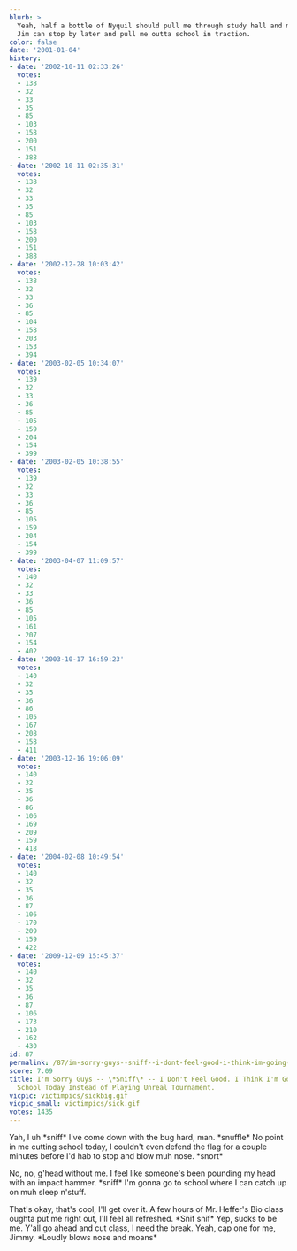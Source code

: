 ```yaml
---
blurb: >
  Yeah, half a bottle of Nyquil should pull me through study hall and music. Maybe
  Jim can stop by later and pull me outta school in traction.
color: false
date: '2001-01-04'
history:
- date: '2002-10-11 02:33:26'
  votes:
  - 138
  - 32
  - 33
  - 35
  - 85
  - 103
  - 158
  - 200
  - 151
  - 388
- date: '2002-10-11 02:35:31'
  votes:
  - 138
  - 32
  - 33
  - 35
  - 85
  - 103
  - 158
  - 200
  - 151
  - 388
- date: '2002-12-28 10:03:42'
  votes:
  - 138
  - 32
  - 33
  - 36
  - 85
  - 104
  - 158
  - 203
  - 153
  - 394
- date: '2003-02-05 10:34:07'
  votes:
  - 139
  - 32
  - 33
  - 36
  - 85
  - 105
  - 159
  - 204
  - 154
  - 399
- date: '2003-02-05 10:38:55'
  votes:
  - 139
  - 32
  - 33
  - 36
  - 85
  - 105
  - 159
  - 204
  - 154
  - 399
- date: '2003-04-07 11:09:57'
  votes:
  - 140
  - 32
  - 33
  - 36
  - 85
  - 105
  - 161
  - 207
  - 154
  - 402
- date: '2003-10-17 16:59:23'
  votes:
  - 140
  - 32
  - 35
  - 36
  - 86
  - 105
  - 167
  - 208
  - 158
  - 411
- date: '2003-12-16 19:06:09'
  votes:
  - 140
  - 32
  - 35
  - 36
  - 86
  - 106
  - 169
  - 209
  - 159
  - 418
- date: '2004-02-08 10:49:54'
  votes:
  - 140
  - 32
  - 35
  - 36
  - 87
  - 106
  - 170
  - 209
  - 159
  - 422
- date: '2009-12-09 15:45:37'
  votes:
  - 140
  - 32
  - 35
  - 36
  - 87
  - 106
  - 173
  - 210
  - 162
  - 430
id: 87
permalink: /87/im-sorry-guys--sniff--i-dont-feel-good-i-think-im-going-to-go-to-school-today-instead-of-playing-unreal-tournament/
score: 7.09
title: I'm Sorry Guys -- \*Sniff\* -- I Don't Feel Good. I Think I'm Going to Go to
  School Today Instead of Playing Unreal Tournament.
vicpic: victimpics/sickbig.gif
vicpic_small: victimpics/sick.gif
votes: 1435
---
```


Yah, I uh \*sniff\* I've come down with the bug hard, man. \*snuffle\*
No point in me cutting school today, I couldn't even defend the flag for
a couple minutes before I'd hab to stop and blow muh nose. \*snort\*

No, no, g'head without me. I feel like someone's been pounding my head
with an impact hammer. \*sniff\* I'm gonna go to school where I can
catch up on muh sleep n'stuff.

That's okay, that's cool, I'll get over it. A few hours of Mr. Heffer's
Bio class oughta put me right out, I'll feel all refreshed. \*Snif
snif\* Yep, sucks to be me. Y'all go ahead and cut class, I need the
break. Yeah, cap one for me, Jimmy. \*Loudly blows nose and moans\*